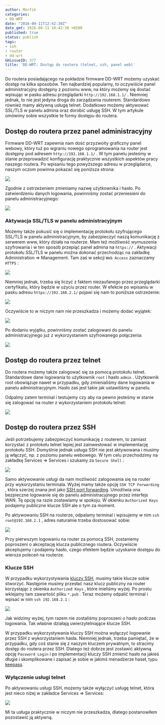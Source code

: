 ```yaml
---
author: Morfik
categories:
- DD-WRT
date: "2016-09-11T12:42:30Z"
date_gmt: 2016-09-11 10:42:30 +0200
published: true
status: publish
tags:
- ssh
- router
- dd-wrt
GHissueID: 377
title: 'DD-WRT: Dostęp do routera (telnet, ssh, panel web)'
---
```


Do routera posiadającego na pokładzie firmware DD-WRT możemy uzyskać dostęp na kilka sposobów. Ten
najbardziej popularny, to oczywiście panel administracyjny dostępny z poziomu www, na który możemy
się dostać wpisując w pasku adresu przeglądarki `http://192.168.1.1/` . Niemniej jednak, to nie jest
jedyna droga do zarządzania routerem. Standardowo również mamy aktywną usługę telnet. Dodatkowo
możemy aktywować SSL/TLS w panelu admina oraz dorobić usługę SSH. W tym artykule omówimy sobie
wszystkie te formy dostępu do routera.

<!--more-->
## Dostęp do routera przez panel administracyjny

Firmware DD-WRT zapewnia nam dość przyzwoity graficzny panel webowy, który tuż po wgraniu nowego
oprogramowania na router jest dostępny pod adresem `http://192.168.1.1/` . W tym panelu jesteśmy w
stanie przeprowadzić konfigurację praktycznie wszystkich aspektów pracy naszego routera. Po wpisaniu
tego powyższego adresu w przeglądarce, naszym oczom powinna pokazać się poniższa strona:

![](/img/2016/09/1.dd-wrt-hard-reset-panel-admina-factory-defaults.png#huge)

Zgodnie z ostrzeżeniem zmieniamy nazwę użytkownika i hasło. Po zatwierdzeniu danych logowania,
powinniśmy zostać przeniesieni do panelu administracyjnego:

![](/img/2016/09/2.dd-wrt-panel-admina.png#huge)

### Aktywacja SSL/TLS w panelu administracyjnym

Możemy także pokusić się o implementację protokołu szyfrującego SSL/TLS w panelu administracyjnym,
by zabezpieczyć naszą komunikację z serwerem www, który działa na routerze. Mam też możliwość
wymuszenia szyfrowania i w ten sposób przepiąć panel admina na `https://` . Aktywacji protokołu
SSL/TLS w panelu można dokonać przechodząc na zakładkę Administration => Management. Tam zaś w
sekcji `Web Access` zaznaczamy `HTTPS` :

![](/img/2016/09/3.dd-wrt-panel-admina-https-ssl-tls.png#big)

Niemniej jednak, trzeba się liczyć z faktem niezaufanego przez przeglądarki certyfikatu, który
będzie w użyciu przez router. W efekcie po wpisaniu w pasku adresu `https://192.168.2.1/` pojawi
się nam to poniższe ostrzeżenie:

![](/img/2016/09/4.dd-wrt-panel-admina-https-ssl-tls-blad.png#big)

Oczywiście to w niczym nam nie przeszkadza i możemy dodać wyjątek:

![](/img/2016/09/5.dd-wrt-panel-admina-https-ssl-tls-blad-wyjatek.png#big)

Po dodaniu wyjątku, powinniśmy zostać zalogowani do panelu administracyjnego już z wykorzystaniem
szyfrowanego połączenia:

![](/img/2016/09/6.dd-wrt-panel-admina-https-ssl-tls.png#huge)

## Dostęp do routera przez telnet

Do routera możemy także zalogować się za pomocą protokołu telnet. Standardowe dane logowania to
użytkownik `root` i hasło `admin` . Użytkownik root obowiązuje nawet w przypadku, gdy zmienialiśmy
dane logowania w panelu administracyjnym. Hasło zaś jest takie jak ustawiliśmy w panelu.

Odpalmy zatem terminal i testujemy czy aby na pewno jesteśmy w stanie się zalogować na router z
wykorzystaniem protokołu telnet:

![](/img/2016/09/7.dd-wrt-dostep-telnet-terminal.png#big)

## Dostęp do routera przez SSH

Jeśli potrzebujemy zabezpieczyć komunikację z routerem, to zamiast korzystać z protokołu telnet
lepiej jest zainwestować w implementację protokołu SSH. Domyślnie jednak usługa SSH nie jest
aktywowana i musimy ją włączyć, np. z poziomu panelu webowego. W tym celu przechodzimy na zakładkę
Services => Services i szukamy za `Secure Shell` :

![](/img/2016/09/8.dd-wrt-dostep-ssh-aktywacja.png#big)

Samo aktywowanie usługi da nam możliwość zalogowania się na router przy wykorzystaniu terminala.
Wyżej mamy także opcję `SSH TCP Forwarding` , która szerzej znana jest jako [SSH port
forwarding](/post/dd-wrt-ssh-port-forwarding-panel-aministracyjny/). Umożliwia ona
bezpieczne logowanie się do panelu administracyjnego przez interfejs WAN. Tę opcję na razie
zostawiamy w spokoju. W okienku `Authorized Keys` podajemy publiczne klucze SSH ale o tym za moment.

Po aktywowaniu SSH na routerze, odpalamy terminal i wpisujemy w nim `ssh root@192.168.2.1` , adres
naturalnie trzeba dostosować sobie:

![](/img/2016/09/9.dd-wrt-dostep-ssh-logowanie-terminal.png#big)

Przy pierwszym logowaniu na router za pomocą SSH, zostaniemy poproszeni o akceptację klucza
publicznego routera. Oczywiście akceptujemy i podajemy hasło, czego efektem będzie uzyskanie dostępu
do wiersza poleceń na routerze.

### Klucze SSH

W przypadku wykorzystywania [kluczy SSH](/post/uwierzytelniajace-klucze-ssh/),
musimy takie klucze sobie stworzyć. Następnie musimy przesłać nasz klucz publiczny na router
korzystając z okienka `Authorized Keys` , które mieliśmy wyżej. Po prostu wklejamy tam zawartość
pliku `*.pub` . Teraz możemy odpalić terminal i wpisać w nim `ssh 192.168.2.1` :

![](/img/2016/09/10.dd-wrt-dostep-ssh-logowanie-klucze-ssh.png#big)

Jak widzimy wyżej, tym razem nie zostaliśmy poproszeni o hasło podczas logowania. Tak właśnie
działają uwierzytelniające klucze SSH.

W przypadku wykorzystywania kluczy SSH można wyłączyć logowanie przez SSH z wykorzystaniem hasła.
Niemniej jednak, trzeba pamiętać, że w przypadku, gdy coś stanie się z naszym kluczem prywatnym, to
stracimy dostęp do routera przez SSH. Dlatego też dobrze jest zostawić aktywną opcję `Password
Login` i po implementacji kluczy SSH zmienić hasło na jakieś długie i skomplikowane i zapisać je
sobie w jakimś menadżerze haseł, typu [keepass](http://keepass.info/).

### Wyłączenie usługi telnet

Po aktywowaniu usługi SSH, możemy także wyłączyć usługę telnet, która jest nieco niżej w zakładce
Services => Services:

![](/img/2016/09/11.dd-wrt-dostep-ssh-wylaczenie-telnet.png#big)

Mi ta usługa praktycznie w niczym nie przeszkadza, dlatego postanowiłem pozostawić ją aktywną.
